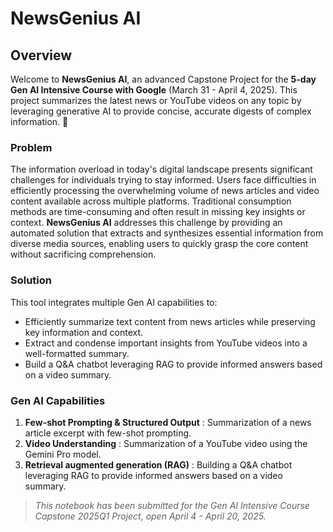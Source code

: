# NewsGenius AI

## Overview
Welcome to **NewsGenius AI**, an advanced Capstone Project for the **5-day Gen AI Intensive Course with Google** (March 31 - April 4, 2025). This project summarizes the latest news or YouTube videos on any topic by leveraging generative AI to provide concise, accurate digests of complex information. 📰

### Problem
The information overload in today's digital landscape presents significant challenges for individuals trying to stay informed. Users face difficulties in efficiently processing the overwhelming volume of news articles and video content available across multiple platforms. Traditional consumption methods are time-consuming and often result in missing key insights or context. **NewsGenius AI** addresses this challenge by providing an automated solution that extracts and synthesizes essential information from diverse media sources, enabling users to quickly grasp the core content without sacrificing comprehension.

### Solution
This tool integrates multiple Gen AI capabilities to:
- Efficiently summarize text content from news articles while preserving key information and context.
- Extract and condense important insights from YouTube videos into a well-formatted summary.
- Build a Q&A chatbot leveraging RAG to provide informed answers based on a video summary.

### Gen AI Capabilities
1. **Few-shot Prompting & Structured Output** : Summarization of a news article excerpt with few-shot prompting.
2. **Video Understanding** : Summarization of a YouTube video using the Gemini Pro model.
3. **Retrieval augmented generation (RAG)** : Building a Q&A chatbot leveraging RAG to provide informed answers based on a video summary.

> *This notebook has been submitted for the Gen AI Intensive Course Capstone 2025Q1 Project, open April 4 - April 20, 2025.*
